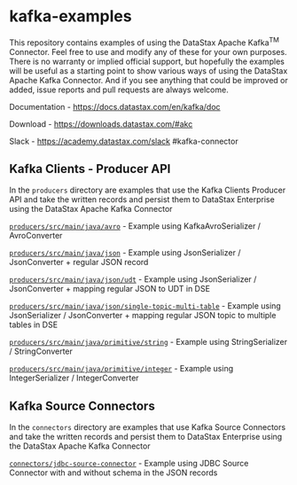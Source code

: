 # kafka-examples
This repository contains examples of using the DataStax Apache Kafka<sup>TM</sup> Connector. Feel free to use and modify any of these for your own purposes. There is no warranty or implied official support, but hopefully the examples will be useful as a starting point to show various ways of using the DataStax Apache Kafka Connector. And if you see anything that could be improved or added, issue reports and pull requests are always welcome.

Documentation - https://docs.datastax.com/en/kafka/doc

Download - https://downloads.datastax.com/#akc

Slack - https://academy.datastax.com/slack #kafka-connector

## Kafka Clients - Producer API
In the `producers` directory are examples that use the Kafka Clients Producer API and take the written records and persist them to DataStax Enterprise using the DataStax Apache Kafka Connector

[`producers/src/main/java/avro`](https://github.com/datastax/kafka-examples/tree/master/producers/src/main/java/avro) - Example using KafkaAvroSerializer / AvroConverter

[`producers/src/main/java/json`](https://github.com/datastax/kafka-examples/tree/master/producers/src/main/java/json) - Example using JsonSerializer / JsonConverter + regular JSON record

[`producers/src/main/java/json/udt`](https://github.com/datastax/kafka-examples/tree/master/producers/src/main/java/json/udt) - Example using JsonSerializer / JsonConverter + mapping regular JSON to UDT in DSE

[`producers/src/main/java/json/single-topic-multi-table`](https://github.com/datastax/kafka-examples/tree/master/producers/src/main/java/json/single-topic-multi-table) - Example using JsonSerializer / JsonConverter + mapping regular JSON topic to multiple tables in DSE

[`producers/src/main/java/primitive/string`](https://github.com/datastax/kafka-examples/tree/master/producers/src/main/java/primitive/string) - Example using StringSerializer / StringConverter

[`producers/src/main/java/primitive/integer`](https://github.com/datastax/kafka-examples/tree/master/producers/src/main/java/primitive/integer) - Example using IntegerSerializer / IntegerConverter

## Kafka Source Connectors
In the `connectors` directory are examples that use Kafka Source Connectors and take the written records and persist them to DataStax Enterprise using the DataStax Apache Kafka Connector

[`connectors/jdbc-source-connector`](https://github.com/datastax/kafka-examples/tree/master/connectors/jdbc-source-connector) - Example using JDBC Source Connector with and without schema in the JSON records
